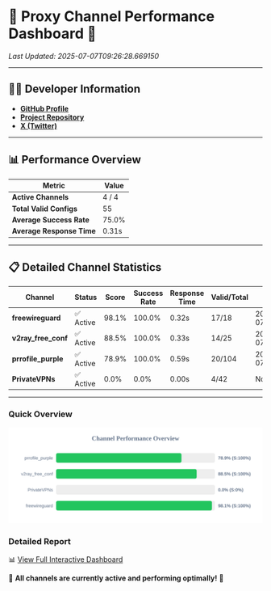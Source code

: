 # 🌟 Proxy Channel Performance Dashboard 🌟

_Last Updated: 2025-07-07T09:26:28.669150_

---

## 👩‍💻 Developer Information

- **[GitHub Profile](https://github.com/4n0nymou3)**  
- **[Project Repository](https://github.com/4n0nymou3/multi-proxy-config-fetcher)**  
- **[X (Twitter)](https://x.com/4n0nymou3)**  

---

## 📊 Performance Overview

| Metric                | Value       |
|-----------------------|-------------|
| **Active Channels**   | 4 / 4       |
| **Total Valid Configs** | 55          |
| **Average Success Rate** | 75.0%      |
| **Average Response Time** | 0.31s       |

---

## 📋 Detailed Channel Statistics

| Channel          | Status     | Score  | Success Rate | Response Time | Valid/Total | Last Success               |
|------------------|------------|--------|--------------|---------------|-------------|----------------------------|
| **freewireguard**  | ✅ Active  | 98.1%  | 100.0% | 0.32s         | 17/18       | 2025-07-07T09:26:28.667144 |
| **v2ray_free_conf**  | ✅ Active  | 88.5%  | 100.0% | 0.33s         | 14/25       | 2025-07-07T09:26:17.095417 |
| **prrofile_purple**  | ✅ Active  | 78.9%  | 100.0% | 0.59s         | 20/104       | 2025-07-07T09:26:16.697731 |
| **PrivateVPNs**  | ✅ Active  | 0.0%  | 0.0% | 0.00s         | 4/42       | None |

---

### Quick Overview
<div align="center">
  <a href="https://raw.githubusercontent.com/nullluser/NullRepo/refs/heads/main/assets/channel_stats_chart.svg">
    <img src="https://raw.githubusercontent.com/nullluser/NullRepo/refs/heads/main/assets/channel_stats_chart.svg" alt="Source Performance Statistics" width="800">
  </a>
</div>

### Detailed Report
📊 [View Full Interactive Dashboard](https://htmlpreview.github.io/?https://github.com/nullluser/NullRepo/blob/main/assets/performance_report.html)

🎉 **All channels are currently active and performing optimally!** 🎉
